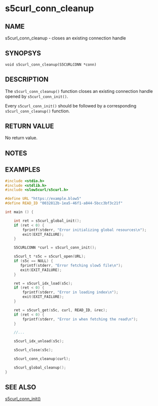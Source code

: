 # s5curl_conn_cleanup

## NAME
s5curl_conn_cleanup - closes an existing connection handle

## SYNOPSYS
`void s5curl_conn_cleanup(S5CURLCONN *conn)`

## DESCRIPTION
The `s5curl_conn_cleanup()` function closes an existing connection handle opened by `s5curl_conn_init()`.

Every `s5curl_conn_init()` should be followed by a corresponding `s5curl_conn_cleanup()` function.

## RETURN VALUE
No return value.

## NOTES

## EXAMPLES
```c
#include <stdio.h>
#include <stdlib.h>
#include <slow5curl/s5curl.h>

#define URL "https://example.blow5"
#define READ_ID "0032812b-1ea5-46f1-a844-5bcc3bf3c21f"

int main () {

    int ret = s5curl_global_init();
    if (ret < 0) {
        fprintf(stderr, "Error initializing global resources\n");
        exit(EXIT_FAILURE);
    }

    S5CURLCONN *curl = s5curl_conn_init();

    s5curl_t *s5c = s5curl_open(URL);
    if (s5c == NULL) {
       fprintf(stderr, "Error fetching slow5 file\n");
       exit(EXIT_FAILURE);
    }

    ret = s5curl_idx_load(s5c);
    if (ret < 0) {
        fprintf(stderr, "Error in loading index\n");
        exit(EXIT_FAILURE);
    }

    ret = s5curl_get(s5c, curl, READ_ID, &rec);
    if (ret < 0) {
        fprintf(stderr, "Error in when fetching the read\n");
    }

    //...

    s5curl_idx_unload(s5c);

    s5curl_close(s5c);

    s5curl_conn_cleanup(curl);

    s5curl_global_cleanup();
}
```

## SEE ALSO
[s5curl_conn_init()](s5curl_conn_init.md)
